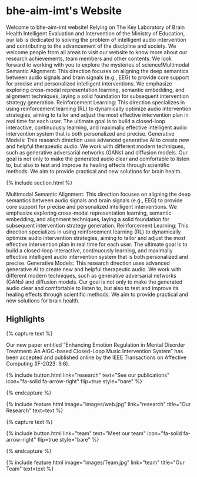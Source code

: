 ---
---

# bhe-aim-imt's Website

Welcome to bhe-aim-imt website! Relying on The Key Laboratory of Brain Health Intelligent Evaluation and Intervention of the Ministry of Education, our lab is dedicated to solving the problem of intelligent audio intervention and contributing to the advancement of the discipline and society. We welcome people from all areas to visit our website to know more about our research achievements, team members and other contents. We look forward to working with you to explore the mysteries of science!Multimodal Semantic Alignment: This direction focuses on aligning the deep semantics between audio signals and brain signals (e.g., EEG) to provide core support for precise and personalized intelligent interventions. We emphasize exploring cross-modal representation learning, semantic embedding, and alignment techniques, laying a solid foundation for subsequent intervention strategy generation.
Reinforcement Learning: This direction specializes in using reinforcement learning (RL) to dynamically optimize audio intervention strategies, aiming to tailor and adjust the most effective intervention plan in real time for each user. The ultimate goal is to build a closed-loop interactive, continuously learning, and maximally effective intelligent audio intervention system that is both personalized and precise.
Generative Models: This research direction uses advanced generative AI to create new and helpful therapeutic audio. We work with different modern techniques, such as generative adversarial networks (GANs) and diffusion models. Our goal is not only to make the generated audio clear and comfortable to listen to, but also to test and improve its healing effects through scientific methods. We aim to provide practical and new solutions for brain health.

{% include section.html %}

Multimodal Semantic Alignment: This direction focuses on aligning the deep semantics between audio signals and brain signals (e.g., EEG) to provide core support for precise and personalized intelligent interventions. We emphasize exploring cross-modal representation learning, semantic embedding, and alignment techniques, laying a solid foundation for subsequent intervention strategy generation.
Reinforcement Learning: This direction specializes in using reinforcement learning (RL) to dynamically optimize audio intervention strategies, aiming to tailor and adjust the most effective intervention plan in real time for each user. The ultimate goal is to build a closed-loop interactive, continuously learning, and maximally effective intelligent audio intervention system that is both personalized and precise.
Generative Models: This research direction uses advanced generative AI to create new and helpful therapeutic audio. We work with different modern techniques, such as generative adversarial networks (GANs) and diffusion models. Our goal is not only to make the generated audio clear and comfortable to listen to, but also to test and improve its healing effects through scientific methods. We aim to provide practical and new solutions for brain health.

## Highlights

{% capture text %}

Our new paper entitled “Enhancing Emotion Regulation in Mental Disorder Treatment: An AIGC-based Closed-Loop Music Intervention System” has been accepted and published online by the IEEE Transactions on Affective Computing (IF-2023: 9.6).

{%
  include button.html
  link="research"
  text="See our publications"
  icon="fa-solid fa-arrow-right"
  flip=true
  style="bare"
%}

{% endcapture %}

{%
  include feature.html
  image="images/web.jpg"
  link="research"
  title="Our Research"
  text=text
%}



{% capture text %}

{%
  include button.html
  link="team"
  text="Meet our team"
  icon="fa-solid fa-arrow-right"
  flip=true
  style="bare"
%}

{% endcapture %}

{%
  include feature.html
  image="images/Team.jpg"
  link="team"
  title="Our Team"
  text=text
%}
